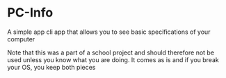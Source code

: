 # PC-Info
 A simple app cli app that allows you to see basic specifications of your computer
 
 Note that this was a part of a school project and should therefore not be used unless you know what you are doing. It comes as is and if you break your OS, you keep both pieces
